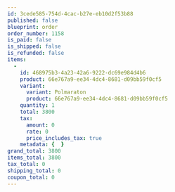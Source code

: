 ```yaml
---
id: 3cede585-754d-4cac-b27e-eb10d2f53b88
published: false
blueprint: order
order_number: 1158
is_paid: false
is_shipped: false
is_refunded: false
items:
  -
    id: 468975b3-4a23-42a6-9222-dc69e984d4b6
    product: 66e767a9-ee34-4dc4-8681-d09bb59f0cf5
    variant:
      variant: Polmaraton
      product: 66e767a9-ee34-4dc4-8681-d09bb59f0cf5
    quantity: 1
    total: 3800
    tax:
      amount: 0
      rate: 0
      price_includes_tax: true
    metadata: {  }
grand_total: 3800
items_total: 3800
tax_total: 0
shipping_total: 0
coupon_total: 0
---
```

